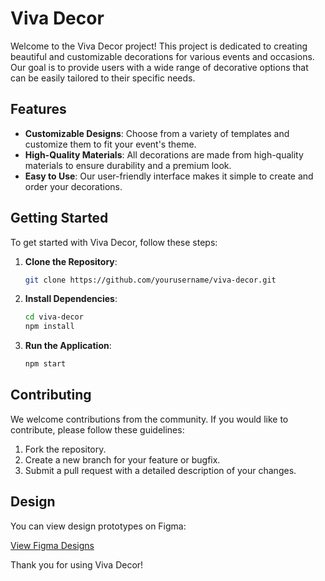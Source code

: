 # Viva Decor

Welcome to the Viva Decor project! This project is dedicated to creating beautiful and customizable decorations for various events and occasions. Our goal is to provide users with a wide range of decorative options that can be easily tailored to their specific needs.

## Features

- **Customizable Designs**: Choose from a variety of templates and customize them to fit your event's theme.
- **High-Quality Materials**: All decorations are made from high-quality materials to ensure durability and a premium look.
- **Easy to Use**: Our user-friendly interface makes it simple to create and order your decorations.

## Getting Started

To get started with Viva Decor, follow these steps:

1. **Clone the Repository**:
   ```bash
   git clone https://github.com/yourusername/viva-decor.git
   ```
2. **Install Dependencies**:
   ```bash
   cd viva-decor
   npm install
   ```
3. **Run the Application**:
   ```bash
   npm start
   ```

## Contributing

We welcome contributions from the community. If you would like to contribute, please follow these guidelines:

1. Fork the repository.
2. Create a new branch for your feature or bugfix.
3. Submit a pull request with a detailed description of your changes.

## Design

You can view design prototypes on Figma:

[View Figma Designs](<https://www.figma.com/design/Hvpjqth7x5k22fATCtMxnH/Interior-Design-Website-UI-Template-(Community)?m=auto&t=E41YicdvxgLO84OV-6>)


Thank you for using Viva Decor!
